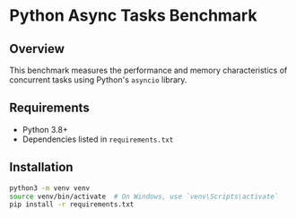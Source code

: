 # Python Async Tasks Benchmark

## Overview

This benchmark measures the performance and memory characteristics of concurrent tasks using Python's `asyncio` library.

## Requirements

- Python 3.8+
- Dependencies listed in `requirements.txt`

## Installation

```bash
python3 -m venv venv
source venv/bin/activate  # On Windows, use `venv\Scripts\activate`
pip install -r requirements.txt
```

